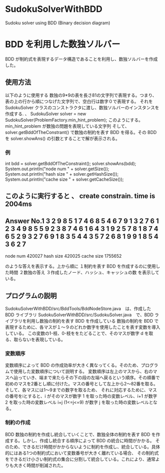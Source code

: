 # SudokuSolverWithBDD
Sudoku solver using BDD (Binary decision diagram)

# BDD を利用した数独ソルバー
BDD が制約式を表現するデータ構造であることを利用し、数独ソルバーを作成した。

## 使用方法
以下のように使用する
数独の9*9の表を長さ81の文字列で表現する。つまり、表の上の行から順につなげた文字列で、空白行は数字０で表現する。
それを SudokuSolver クラスのコンストラクタに渡し、数独ソルバーのインスタンスを作成する.
、
SudokuSolver solver = new SudokuSolver(ProblemFactory.min_hint_problem);
このようにする。min_hint_problem が数独の問題を表現している文字列
そして、solver.getBddOfTheConstrant() で数独の制約を表す BDD を得る。その BDD を
solver.showAns() の引数とすることで解が表示される。

### 例
int bdd = solver.getBddOfTheConstraint();
solver.showAns(bdd);
System.out.println("node num " + solver.getSize());
System.out.println("hash size " + solver.getHashSize());
System.out.println("cache size " + solver.getCacheSize());

このように実行すると
、
create constrain. time is 2004ms
------------------
Answer No.1
3 2 9 8 5 1 7 4 6 
8 5 4 6 7 9 1 3 2 
7 6 1 2 3 4 9 8 5 
5 9 2 3 8 7 4 6 1 
6 4 3 1 9 2 5 7 8 
1 8 7 4 6 5 2 9 3 
2 7 6 9 1 8 3 5 4 
4 3 5 7 2 6 8 1 9 
9 1 8 5 4 3 6 2 7 
------------------
node num 420027
hash size 420025
cache size 1755652

のような答えを表示する。上から順に
１制約を表す BDD を作成するのに使用した時間
２数独の答え
３作成したノード、ハッシュ、キャッシュの数
を表示している。

## プログラムの説明
SudokuSolverWithBDD/src/BddTools/BddNodeStore.java　は、作成した BDD ライブラリ
SudokuSolverWithBDD/src/SudokuSolver.java　で、BDD ライブラリを利用し数独の制約を表す BDD を作成している
数独の制約を BDD で表現するために、各マスが１～９のどれか数字を使用したことを表す変数を導入している。
この変数の1-枝、0-枝ををたどることで、そのマスが数字 d を取る、取らないを表現している。

### 変数順序
変数順序によって BDD の作成効率が大きく異なってくる。そのため、プログラムで使用した変数順序について説明する。
変数順序は左上のマスから、右のマスへ辿っていき、端まで来たらその下の段の左端へ戻るという順序。その順番で
初めのマスを2番とし順に付けた。マスの番号として左上から2～82番を取る。そして、各マスには1～9までの数字を取るため、
それに対応するために、マスの番号をiとすると、i がそのマスが数字 1 を取った時の変数レベル、i+1 が数字 2 を取った時の変数レベル
i+j (1<=j<=9) が数字 j を取った時の変数レベルとなる。

### 制約の作成
BDD 数独の制約を作成し統合していくことで、数独全体の制約を表す BDD を作成する。しかし、作成し統合する順序によって BDD の統合に時間がかかる。
そのため、できるだけ時間がかからないように制約を作成し、統合している。具体的にはある1つの制約式において変数番号が大きく離れている場合、
その制約式をできるだけ小さい制約式の集合に分割して統合している。これにより、通常よりも大きく時間が削減された。
